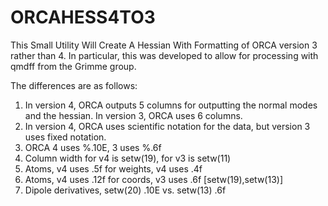 # ORCAHESS4TO3

This Small Utility Will Create A Hessian With Formatting of ORCA version 3
rather than 4. In particular, this was developed to allow for processing with
qmdff from the Grimme group.

The differences are as follows:

1. In version 4, ORCA outputs 5 columns for outputting the normal modes and
   the hessian. In version 3, ORCA uses 6 columns.
2. In version 4, ORCA uses scientific notation for the data, but version 3
   uses fixed notation.
3. ORCA 4 uses %.10E, 3 uses %.6f
4. Column width for v4 is setw(19), for v3 is setw(11)
5. Atoms, v4 uses .5f for weights, v4 uses .4f
6. Atoms, v4 uses .12f for coords, v3 uses .6f [setw(19),setw(13)]
7. Dipole derivatives, setw(20) .10E vs. setw(13) .6f
